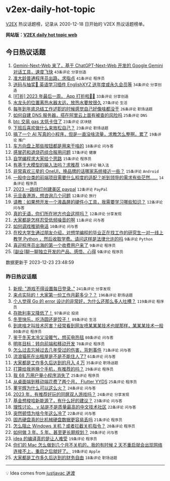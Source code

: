 # v2ex-daily-hot-topic

[V2EX](https://www.v2ex.com/) 热议话题榜，记录从 2020-12-18 日开始的 V2EX 热议话题榜单。

**网站版：[V2EX daily hot topic web](https://boojack.github.io/v2ex-daily-hot-topic-web/)**

## 今日热议话题

<!-- TODAY BEGIN -->

1. [Gemini-Next-Web 来了，基于 ChatGPT-Next-Web 开发的 Google Gemini 对话工具，速度飞快](https://www.v2ex.com/t/1002850) `43条评论` `分享创造`
1. [准大龄普通程序员出路，求指点](https://www.v2ex.com/t/1002833) `41条评论` `程序员`
1. [送码与抽奖👏 英语学习插件 EnglishXYZ 送年度或永久会员等](https://www.v2ex.com/t/1002901) `34条评论` `分享创造`
1. [[打折] 2023 年最后一周， App 打折啦🎉🎉](https://www.v2ex.com/t/1002884) `33条评论` `分享创造`
1. [水龙头的位置离热水器太远，放热水要放很久](https://www.v2ex.com/t/1002896) `27条评论` `生活`
1. [每年到年底总结工作述职的时候感觉自己好像啥都没干](https://www.v2ex.com/t/1002803) `26条评论` `职场话题`
1. [如何自建 DNS 服务器，搭在阿里云上面有被查的风险吗](https://www.v2ex.com/t/1002815) `25条评论` `DNS`
1. [btc 交易 gas 太低卡住了](https://www.v2ex.com/t/1002849) `23条评论` `区块链`
1. [下班后喜欢做什么来放松自己？](https://www.v2ex.com/t/1002865) `23条评论` `职场话题`
1. [搞了一个 AI 写真的小程序，但是一直没啥流量，求教怎么整啊，累了](https://www.v2ex.com/t/1002880) `19条评论` `推广`
1. [车方向盘上那些按钮都是用来干啥的](https://www.v2ex.com/t/1002892) `18条评论` `问与答`
1. [感冒药和退烧药组合服用问题](https://www.v2ex.com/t/1002876) `17条评论` `健康`
1. [自学编程求大家给个思路](https://www.v2ex.com/t/1002859) `15条评论` `程序员`
1. [有基于大模型的输入法吗？求推荐](https://www.v2ex.com/t/1002848) `15条评论` `输入法`
1. [非常喜欢三星的 OneUI，换品牌的话哪家系统接近一些？](https://www.v2ex.com/t/1002845) `15条评论` `Android`
1. [一般中台类的前端项目需要什么程度的适配？听到领导的需求有些茫然……](https://www.v2ex.com/t/1002905) `14条评论` `程序员`
1. [2023 一路绿灯创建美区 paypal](https://www.v2ex.com/t/1002918) `12条评论` `PayPal`
1. [元旦香港游，想咨询几个问题](https://www.v2ex.com/t/1002867) `12条评论` `旅行`
1. [请教：如果想开发一个液晶屏的硬件小工具，我需要学习哪些知识？](https://www.v2ex.com/t/1002800) `12条评论` `问与答`
1. [真的无语，你们所在地方也会这样吗？](https://www.v2ex.com/t/1002797) `12条评论` `分享发现`
1. [大家都是怎样忍受低频噪音的啊](https://www.v2ex.com/t/1002843) `11条评论` `问与答`
1. [如何调戏推销电话](https://www.v2ex.com/t/1002840) `10条评论` `问与答`
1. [在校大学生通过朋友介绍，对想学编程的毕业正在找工作的研究生一对一线上教学 Python ，然后收取学费。请问这样是法律允许的吗](https://www.v2ex.com/t/1002907) `9条评论` `Python`
1. [喜迎程序员出海的第一个收费用户来了](https://www.v2ex.com/t/1002825) `9条评论` `程序员`
1. [[副业]聊一聊独立开发的产品、感悟、心得](https://www.v2ex.com/t/1002821) `9条评论` `程序员`

数据更新于 2023-12-23 23:48:59

<!-- TODAY END -->

### 昨日热议话题

<!-- YESTERDAY BEGIN -->

1. [新规: "游戏不得设置每日登录.."](https://www.v2ex.com/t/1002575) `241条评论` `分享发现`
1. [来点实际的！大家第一份工作月薪多少？？](https://www.v2ex.com/t/1002606) `196条评论` `职场话题`
1. [个人觉得 Go 的 error 设计的非常好，为什么还那么多人吐槽？](https://www.v2ex.com/t/1002535) `119条评论` `程序员`
1. [存款利率又降低了！](https://www.v2ex.com/t/1002484) `97条评论` `投资`
1. [冬至快乐，吃汤圆还是饺子！](https://www.v2ex.com/t/1002527) `89条评论` `生活`
1. [到底啥才叫技术厉害？经常看到网友喷某某某技术也就那样，某某某技术一般](https://www.v2ex.com/t/1002514) `80条评论` `程序员`
1. [鉴于冬天太冷又没暖气，想买电热毯](https://www.v2ex.com/t/1002480) `80条评论` `问与答`
1. [明年目标：转向前端和移动开发](https://www.v2ex.com/t/1002591) `78条评论` `程序员`
1. [怎么过去忘掉过去几年受过的伤害，背刺事件](https://www.v2ex.com/t/1002485) `71条评论` `问与答`
1. [流浪猫死在出租屋是不是不能住人了?](https://www.v2ex.com/t/1002533) `61条评论` `问与答`
1. [大家都是工作多久后达到的月入 4 万](https://www.v2ex.com/t/1002576) `35条评论` `职场话题`
1. [打算给我爸换个手机，有推荐的吗？](https://www.v2ex.com/t/1002690) `29条评论` `程序员`
1. [我 68 万用户量小程序消失了](https://www.v2ex.com/t/1002585) `25条评论` `程序员`
1. [从桌面端到移动端花费了两个月， Flutter YYDS](https://www.v2ex.com/t/1002571) `25条评论` `程序员`
1. [董宇辉为什么可以这么火？](https://www.v2ex.com/t/1002717) `24条评论` `问与答`
1. [2023 年，有推荐好玩的同屏双人游戏吗？](https://www.v2ex.com/t/1002495) `24条评论` `分享发现`
1. [基金想梭哈新能源了，有什么好的建议？](https://www.v2ex.com/t/1002596) `23条评论` `问与答`
1. [理性讨论， v 站是不是质量最高的中文技术社区](https://www.v2ex.com/t/1002605) `22条评论` `问与答`
1. [突然顿悟为啥今年这么冷了](https://www.v2ex.com/t/1002532) `22条评论` `问与答`
1. [固态硬盘真的比机械硬盘数据更容易丢吗](https://www.v2ex.com/t/1002492) `21条评论` `程序员`
1. [怎么阻止 Windows 关机？或者拦截关机指令？](https://www.v2ex.com/t/1002547) `20条评论` `程序员`
1. [如何做 3 年、5 年、甚至更长期规划？](https://www.v2ex.com/t/1002493) `20条评论` `问与答`
1. [idea 的编译真的是让人难受](https://www.v2ex.com/t/1002742) `19条评论` `程序员`
1. [你们的 Mac 怎么做到几个月不关机的，我的有时候 2 天不重启就会出现网络连接不上，重启之后就好了。](https://www.v2ex.com/t/1002489) `19条评论` `Apple`
1. [大家都是工作多久后达到的财务自由](https://www.v2ex.com/t/1002587) `18条评论` `职场话题`

<!-- YESTERDAY END -->

---

💡 Idea comes from [justjavac 迷渡](https://github.com/justjavac/)
